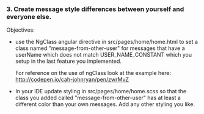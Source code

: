 ### 3. Create message style differences between yourself and everyone else.

Objectives:
- use the NgClass angular directive in src/pages/home/home.html to set a class named "message-from-other-user" for 
  messages that have a userName which does not match USER_NAME_CONSTANT which you setup in the last feature you implemented.
  
  For reference on the use of ngClass look at the example here: http://codepen.io/cah-johnryan/pen/zwrMvZ

- In your IDE update styling in src/pages/home/home.scss so that the class you added called "message-from-other-user" 
  has at least a different color than your own messages.  Add any other styling you like.
